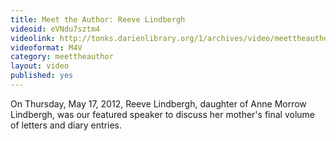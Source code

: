 ```yaml
---
title: Meet the Author: Reeve Lindbergh
videoid: eVNdu7sztm4
videolink: http://tonks.darienlibrary.org/1/archives/video/meettheauthor/20120517_reeve_lindbergh.m4v
videoformat: M4V
category: meettheauthor
layout: video
published: yes
---
```


On Thursday, May 17, 2012, Reeve Lindbergh, daughter of Anne Morrow Lindbergh, was our featured speaker to discuss her mother's final volume of letters and diary entries.